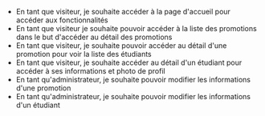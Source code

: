 - En tant que visiteur, je souhaite accéder à la page d'accueil pour accéder aux fonctionnalités
- En tant que visiteur je souhaite pouvoir accéder à la liste des promotions dans le but d'accéder au détail des promotions
- En tant que visiteur, je souhaite pouvoir accéder au détail d'une promotion pour voir la liste des étudiants
- En tant que visiteur, je souhaite accéder au détail d'un étudiant pour accéder à ses informations et photo de profil
- En tant qu'administrateur, je souhaite pouvoir modifier les informations d'une promotion
- En tant qu'administrateur, je souhaite pouvoir modifier les informations d'un étudiant